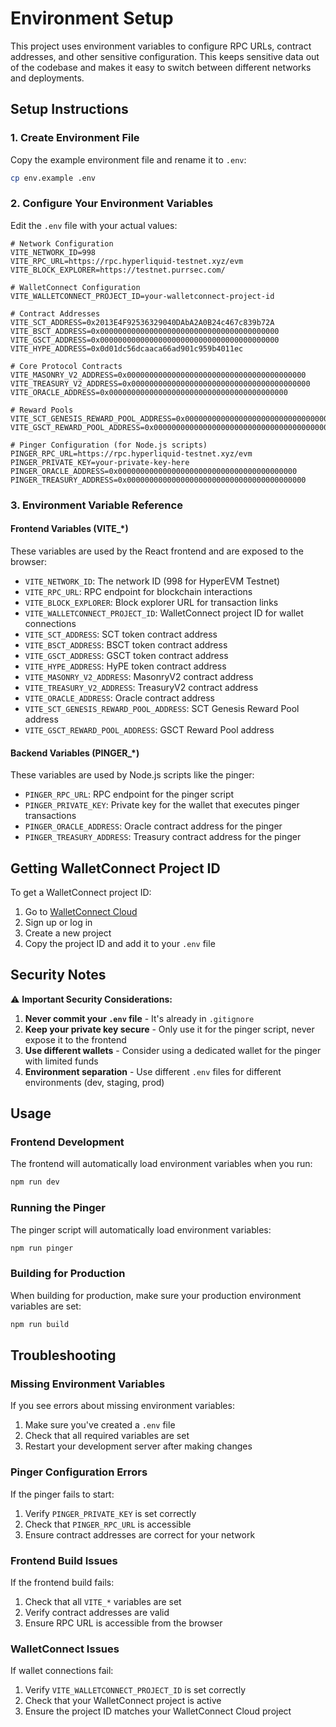 # Environment Setup

This project uses environment variables to configure RPC URLs, contract addresses, and other sensitive configuration. This keeps sensitive data out of the codebase and makes it easy to switch between different networks and deployments.

## Setup Instructions

### 1. Create Environment File

Copy the example environment file and rename it to `.env`:

```bash
cp env.example .env
```

### 2. Configure Your Environment Variables

Edit the `.env` file with your actual values:

```env
# Network Configuration
VITE_NETWORK_ID=998
VITE_RPC_URL=https://rpc.hyperliquid-testnet.xyz/evm
VITE_BLOCK_EXPLORER=https://testnet.purrsec.com/

# WalletConnect Configuration
VITE_WALLETCONNECT_PROJECT_ID=your-walletconnect-project-id

# Contract Addresses
VITE_SCT_ADDRESS=0x2013E4F92536329040DAbA2A0B24c467c839b72A
VITE_BSCT_ADDRESS=0x0000000000000000000000000000000000000000
VITE_GSCT_ADDRESS=0x0000000000000000000000000000000000000000
VITE_HYPE_ADDRESS=0x0d01dc56dcaaca66ad901c959b4011ec

# Core Protocol Contracts
VITE_MASONRY_V2_ADDRESS=0x0000000000000000000000000000000000000000
VITE_TREASURY_V2_ADDRESS=0x0000000000000000000000000000000000000000
VITE_ORACLE_ADDRESS=0x0000000000000000000000000000000000000000

# Reward Pools
VITE_SCT_GENESIS_REWARD_POOL_ADDRESS=0x0000000000000000000000000000000000000000
VITE_GSCT_REWARD_POOL_ADDRESS=0x0000000000000000000000000000000000000000

# Pinger Configuration (for Node.js scripts)
PINGER_RPC_URL=https://rpc.hyperliquid-testnet.xyz/evm
PINGER_PRIVATE_KEY=your-private-key-here
PINGER_ORACLE_ADDRESS=0x0000000000000000000000000000000000000000
PINGER_TREASURY_ADDRESS=0x0000000000000000000000000000000000000000
```

### 3. Environment Variable Reference

#### Frontend Variables (VITE_*)

These variables are used by the React frontend and are exposed to the browser:

- `VITE_NETWORK_ID`: The network ID (998 for HyperEVM Testnet)
- `VITE_RPC_URL`: RPC endpoint for blockchain interactions
- `VITE_BLOCK_EXPLORER`: Block explorer URL for transaction links
- `VITE_WALLETCONNECT_PROJECT_ID`: WalletConnect project ID for wallet connections
- `VITE_SCT_ADDRESS`: SCT token contract address
- `VITE_BSCT_ADDRESS`: BSCT token contract address
- `VITE_GSCT_ADDRESS`: GSCT token contract address
- `VITE_HYPE_ADDRESS`: HyPE token contract address
- `VITE_MASONRY_V2_ADDRESS`: MasonryV2 contract address
- `VITE_TREASURY_V2_ADDRESS`: TreasuryV2 contract address
- `VITE_ORACLE_ADDRESS`: Oracle contract address
- `VITE_SCT_GENESIS_REWARD_POOL_ADDRESS`: SCT Genesis Reward Pool address
- `VITE_GSCT_REWARD_POOL_ADDRESS`: GSCT Reward Pool address

#### Backend Variables (PINGER_*)

These variables are used by Node.js scripts like the pinger:

- `PINGER_RPC_URL`: RPC endpoint for the pinger script
- `PINGER_PRIVATE_KEY`: Private key for the wallet that executes pinger transactions
- `PINGER_ORACLE_ADDRESS`: Oracle contract address for the pinger
- `PINGER_TREASURY_ADDRESS`: Treasury contract address for the pinger

## Getting WalletConnect Project ID

To get a WalletConnect project ID:

1. Go to [WalletConnect Cloud](https://cloud.walletconnect.com/)
2. Sign up or log in
3. Create a new project
4. Copy the project ID and add it to your `.env` file

## Security Notes

⚠️ **Important Security Considerations:**

1. **Never commit your `.env` file** - It's already in `.gitignore`
2. **Keep your private key secure** - Only use it for the pinger script, never expose it to the frontend
3. **Use different wallets** - Consider using a dedicated wallet for the pinger with limited funds
4. **Environment separation** - Use different `.env` files for different environments (dev, staging, prod)

## Usage

### Frontend Development

The frontend will automatically load environment variables when you run:

```bash
npm run dev
```

### Running the Pinger

The pinger script will automatically load environment variables:

```bash
npm run pinger
```

### Building for Production

When building for production, make sure your production environment variables are set:

```bash
npm run build
```

## Troubleshooting

### Missing Environment Variables

If you see errors about missing environment variables:

1. Make sure you've created a `.env` file
2. Check that all required variables are set
3. Restart your development server after making changes

### Pinger Configuration Errors

If the pinger fails to start:

1. Verify `PINGER_PRIVATE_KEY` is set correctly
2. Check that `PINGER_RPC_URL` is accessible
3. Ensure contract addresses are correct for your network

### Frontend Build Issues

If the frontend build fails:

1. Check that all `VITE_*` variables are set
2. Verify contract addresses are valid
3. Ensure RPC URL is accessible from the browser

### WalletConnect Issues

If wallet connections fail:

1. Verify `VITE_WALLETCONNECT_PROJECT_ID` is set correctly
2. Check that your WalletConnect project is active
3. Ensure the project ID matches your WalletConnect Cloud project 